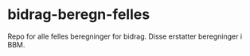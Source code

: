 # bidrag-beregn-felles
Repo for alle felles beregninger for bidrag. Disse erstatter beregninger i BBM.

